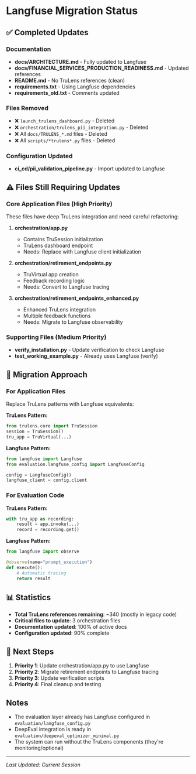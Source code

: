 # Langfuse Migration Status

## ✅ Completed Updates

### Documentation
- **docs/ARCHITECTURE.md** - Fully updated to Langfuse
- **docs/FINANCIAL_SERVICES_PRODUCTION_READINESS.md** - Updated references
- **README.md** - No TruLens references (clean)
- **requirements.txt** - Using Langfuse dependencies
- **requirements_old.txt** - Comments updated

### Files Removed  
- ❌ `launch_trulens_dashboard.py` - Deleted
- ❌ `orchestration/trulens_pii_integration.py` - Deleted
- ❌ All `docs/TRULENS_*.md` files - Deleted
- ❌ All `scripts/*trulens*.py` files - Deleted

### Configuration Updated
- **ci_cd/pii_validation_pipeline.py** - Import updated to Langfuse

## ⚠️ Files Still Requiring Updates

### Core Application Files (High Priority)
These files have deep TruLens integration and need careful refactoring:

1. **orchestration/app.py**
   - Contains TruSession initialization
   - TruLens dashboard endpoint
   - Needs: Replace with Langfuse client initialization

2. **orchestration/retirement_endpoints.py**
   - TruVirtual app creation
   - Feedback recording logic
   - Needs: Convert to Langfuse tracing

3. **orchestration/retirement_endpoints_enhanced.py**
   - Enhanced TruLens integration
   - Multiple feedback functions
   - Needs: Migrate to Langfuse observability

### Supporting Files (Medium Priority)
- **verify_installation.py** - Update verification to check Langfuse
- **test_working_example.py** - Already uses Langfuse (verify)

## 🔄 Migration Approach

### For Application Files
Replace TruLens patterns with Langfuse equivalents:

**TruLens Pattern:**
```python
from trulens.core import TruSession
session = TruSession()
tru_app = TruVirtual(...)
```

**Langfuse Pattern:**
```python
from langfuse import Langfuse
from evaluation.langfuse_config import LangfuseConfig

config = LangfuseConfig()
langfuse_client = config.client
```

### For Evaluation Code
**TruLens Pattern:**
```python
with tru_app as recording:
    result = app.invoke(...)
    record = recording.get()
```

**Langfuse Pattern:**
```python
from langfuse import observe

@observe(name="prompt_execution")
def execute():
    # Automatic tracing
    return result
```

## 📊 Statistics
- **Total TruLens references remaining**: ~340 (mostly in legacy code)
- **Critical files to update**: 3 orchestration files
- **Documentation updated**: 100% of active docs
- **Configuration updated**: 90% complete

## 🎯 Next Steps

1. **Priority 1**: Update orchestration/app.py to use Langfuse
2. **Priority 2**: Migrate retirement endpoints to Langfuse tracing
3. **Priority 3**: Update verification scripts
4. **Priority 4**: Final cleanup and testing

## Notes
- The evaluation layer already has Langfuse configured in `evaluation/langfuse_config.py`
- DeepEval integration is ready in `evaluation/deepeval_optimizer_minimal.py`
- The system can run without the TruLens components (they're monitoring/optional)

---

*Last Updated: Current Session*